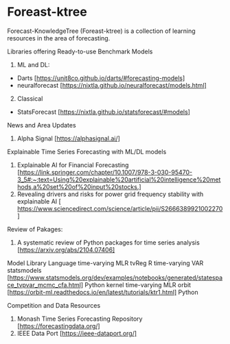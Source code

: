 # Foreast-ktree
Forecast-KnowledgeTree (Foreast-ktree) is a collection of learning resources in the area of forecasting.

Libraries offering Ready-to-use Benchmark Models
1. ML and DL: 
- Darts [https://unit8co.github.io/darts/#forecasting-models]
- neuralforecast [https://nixtla.github.io/neuralforecast/models.html]
2. Classical
- StatsForecast [https://nixtla.github.io/statsforecast/#models]

News and Area Updates
1. Alpha Signal [https://alphasignal.ai/]

Explainable Time Series Forecasting with ML/DL models
1. Explainable AI for Financial Forecasting [https://link.springer.com/chapter/10.1007/978-3-030-95470-3_5#:~:text=Using%20explainable%20artificial%20intelligence%20methods,a%20set%20of%20input%20stocks.]
2. Revealing drivers and risks for power grid frequency stability with explainable AI [ https://www.sciencedirect.com/science/article/pii/S2666389921002270]


Review of Pakages:
1. A systematic review of Python packages for time series analysis [https://arxiv.org/abs/2104.07406]

Model	Library	Language
time-varying MLR	tvReg	R
time-varying VAR	statsmodels [https://www.statsmodels.org/dev/examples/notebooks/generated/statespace_tvpvar_mcmc_cfa.html]	Python
kernel time-varying MLR	orbit [https://orbit-ml.readthedocs.io/en/latest/tutorials/ktr1.html]	Python






Competition and Data Resources
1. Monash Time Series Forecasting Repository [https://forecastingdata.org/]
2. IEEE Data Port [https://ieee-dataport.org/]
